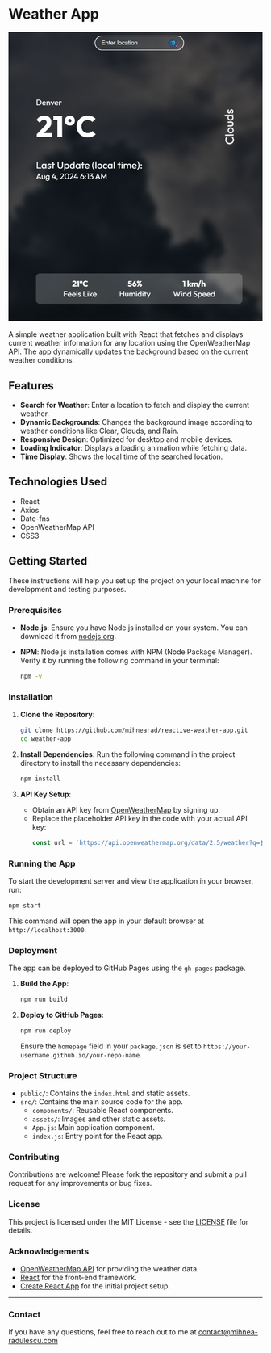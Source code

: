 # Weather App

![Weather App](src/assets/Screenshot.png)

A simple weather application built with React that fetches and displays current weather information for any location using the OpenWeatherMap API. The app dynamically updates the background based on the current weather conditions.

## Features

- **Search for Weather**: Enter a location to fetch and display the current weather.
- **Dynamic Backgrounds**: Changes the background image according to weather conditions like Clear, Clouds, and Rain.
- **Responsive Design**: Optimized for desktop and mobile devices.
- **Loading Indicator**: Displays a loading animation while fetching data.
- **Time Display**: Shows the local time of the searched location.

## Technologies Used

- React
- Axios
- Date-fns
- OpenWeatherMap API
- CSS3

## Getting Started

These instructions will help you set up the project on your local machine for development and testing purposes.

### Prerequisites

- **Node.js**: Ensure you have Node.js installed on your system. You can download it from [nodejs.org](https://nodejs.org/).

- **NPM**: Node.js installation comes with NPM (Node Package Manager). Verify it by running the following command in your terminal:
  ```sh
  npm -v
  ```

### Installation

1. **Clone the Repository**:
   ```sh
   git clone https://github.com/mihnearad/reactive-weather-app.git
   cd weather-app
   ```

2. **Install Dependencies**:
   Run the following command in the project directory to install the necessary dependencies:
   ```sh
   npm install
   ```

3. **API Key Setup**:
   - Obtain an API key from [OpenWeatherMap](https://openweathermap.org/appid) by signing up.
   - Replace the placeholder API key in the code with your actual API key:
     ```javascript
     const url = `https://api.openweathermap.org/data/2.5/weather?q=${location}&units=metric&appid=your-api-key`;
     ```

### Running the App

To start the development server and view the application in your browser, run:

```sh
npm start
```

This command will open the app in your default browser at `http://localhost:3000`.

### Deployment

The app can be deployed to GitHub Pages using the `gh-pages` package.

1. **Build the App**:
   ```sh
   npm run build
   ```

2. **Deploy to GitHub Pages**:
   ```sh
   npm run deploy
   ```

   Ensure the `homepage` field in your `package.json` is set to `https://your-username.github.io/your-repo-name`.

### Project Structure

- `public/`: Contains the `index.html` and static assets.
- `src/`: Contains the main source code for the app.
  - `components/`: Reusable React components.
  - `assets/`: Images and other static assets.
  - `App.js`: Main application component.
  - `index.js`: Entry point for the React app.

### Contributing

Contributions are welcome! Please fork the repository and submit a pull request for any improvements or bug fixes.

### License

This project is licensed under the MIT License - see the [LICENSE](LICENSE) file for details.

### Acknowledgements

- [OpenWeatherMap API](https://openweathermap.org/) for providing the weather data.
- [React](https://reactjs.org/) for the front-end framework.
- [Create React App](https://create-react-app.dev/) for the initial project setup.

---

### Contact

If you have any questions, feel free to reach out to me at contact@mihnea-radulescu.com
